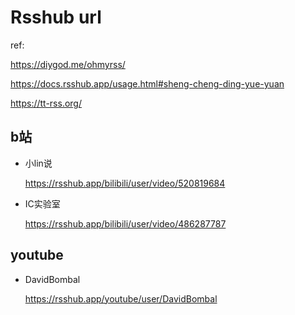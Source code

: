 # Rsshub url

ref:

https://diygod.me/ohmyrss/

https://docs.rsshub.app/usage.html#sheng-cheng-ding-yue-yuan

https://tt-rss.org/

## b站

- 小lin说

  https://rsshub.app/bilibili/user/video/520819684

- IC实验室

  https://rsshub.app/bilibili/user/video/486287787

## youtube

- DavidBombal

  https://rsshub.app/youtube/user/DavidBombal
